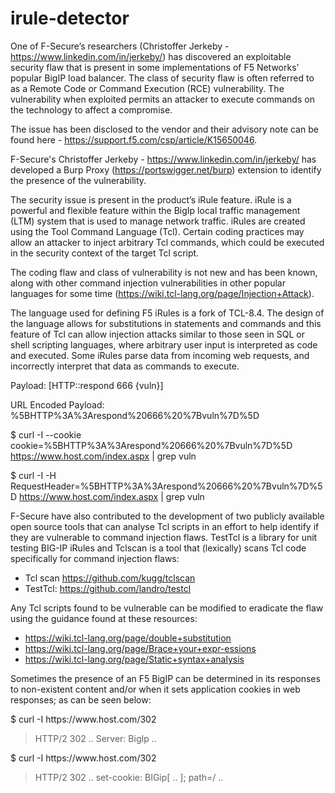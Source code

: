 # irule-detector

One of F-Secure’s researchers (Christoffer Jerkeby - https://www.linkedin.com/in/jerkeby/) has discovered an exploitable security flaw that is present in some implementations of F5 Networks’ popular BigIP load balancer. The class of security flaw is often referred to as a Remote Code or Command Execution (RCE) vulnerability. The vulnerability when exploited permits an attacker to execute commands on the technology to affect a compromise.

The issue has been disclosed to the vendor and their advisory note can be found here - https://support.f5.com/csp/article/K15650046.

F-Secure's Christoffer Jerkeby - https://www.linkedin.com/in/jerkeby/ has developed a Burp Proxy (https://portswigger.net/burp) extension to identify the presence of the vulnerability.

The security issue is present in the product’s iRule feature. iRule is a powerful and flexible feature within the BigIp local traffic management (LTM) system that is used to manage network traffic. iRules are created using the Tool Command Language (Tcl). Certain coding practices may allow an attacker to inject arbitrary Tcl commands, which could be executed in the security context of the target Tcl script.

The coding flaw and class of vulnerability is not new and has been known, along with other command injection vulnerabilities in other popular languages for some time (https://wiki.tcl-lang.org/page/Injection+Attack). 

The language used for defining F5 iRules is a fork of TCL-8.4. The design of the language allows for substitutions in statements and commands and this feature of Tcl can allow injection attacks similar to those seen in SQL or shell scripting languages, where arbitrary user input is interpreted as code and executed. Some iRules parse data from incoming web requests, and incorrectly interpret that data as commands to execute.

<example>
Payload: [HTTP::respond 666 {vuln}]

URL Encoded Payload: %5BHTTP%3A%3Arespond%20666%20%7Bvuln%7D%5D

$ curl -I --cookie cookie=%5BHTTP%3A%3Arespond%20666%20%7Bvuln%7D%5D https://www.host.com/index.aspx | grep vuln

$ curl -I -H RequestHeader=%5BHTTP%3A%3Arespond%20666%20%7Bvuln%7D%5D https://www.host.com/index.aspx | grep vuln
</example>

F-Secure have also contributed to the development of two publicly available open source tools that can analyse Tcl scripts in an effort to help identify if they are vulnerable to command injection flaws. TestTcl is a library for unit testing BIG-IP iRules and Tclscan is a tool that (lexically) scans Tcl code specifically for command injection flaws:

- Tcl scan https://github.com/kugg/tclscan
- TestTcl: https://github.com/landro/testcl

Any Tcl scripts found to be vulnerable can be modified to eradicate the flaw using the guidance found at these resources:

- https://wiki.tcl-lang.org/page/double+substitution
- https://wiki.tcl-lang.org/page/Brace+your+expr-essions
- https://wiki.tcl-lang.org/page/Static+syntax+analysis

Sometimes the presence of an F5 BigIP can be determined in its responses to non-existent content and/or when it sets application cookies in web responses; as can be seen below:

<example>
$ curl -I https://www.host.com/302

>HTTP/2 302
..
>Server: BigIp
..
</example>

<example>
$ curl -I https://www.host.com/302

>HTTP/2 302
..
>set-cookie: BIGip[ .. ]; path=/
..
</example>
